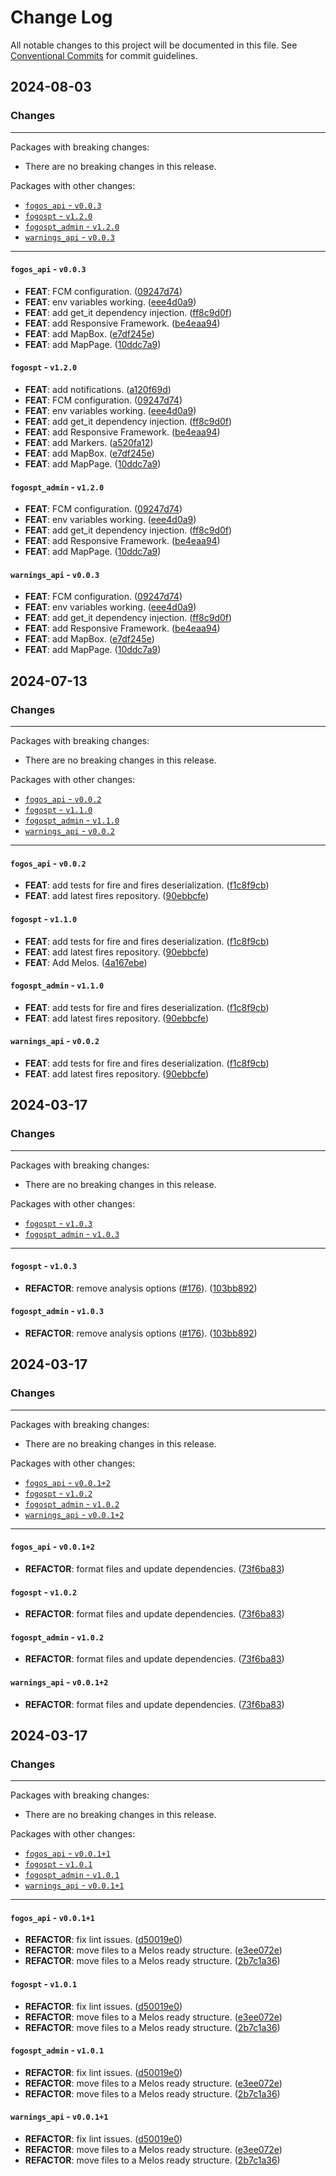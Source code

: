 # Change Log

All notable changes to this project will be documented in this file.
See [Conventional Commits](https://conventionalcommits.org) for commit guidelines.

## 2024-08-03

### Changes

---

Packages with breaking changes:

 - There are no breaking changes in this release.

Packages with other changes:

 - [`fogos_api` - `v0.0.3`](#fogos_api---v003)
 - [`fogospt` - `v1.2.0`](#fogospt---v120)
 - [`fogospt_admin` - `v1.2.0`](#fogospt_admin---v120)
 - [`warnings_api` - `v0.0.3`](#warnings_api---v003)

---

#### `fogos_api` - `v0.0.3`

 - **FEAT**: FCM configuration. ([09247d74](https://github.com/FogosPT/fogospt.git/commit/09247d74826def88c906f670cfb81036a356a3ba))
 - **FEAT**: env variables working. ([eee4d0a9](https://github.com/FogosPT/fogospt.git/commit/eee4d0a95154c68b1be5d7424bea6ed49c77ec7c))
 - **FEAT**: add get_it dependency injection. ([ff8c9d0f](https://github.com/FogosPT/fogospt.git/commit/ff8c9d0f51bcf0db5018824de944b51c935cae57))
 - **FEAT**: add Responsive Framework. ([be4eaa94](https://github.com/FogosPT/fogospt.git/commit/be4eaa94a18f77849f01976599d0168f1b84b459))
 - **FEAT**: add MapBox. ([e7df245e](https://github.com/FogosPT/fogospt.git/commit/e7df245ebcf81c15f92f96304699dacd9e4d4868))
 - **FEAT**: add MapPage. ([10ddc7a9](https://github.com/FogosPT/fogospt.git/commit/10ddc7a95ce8d3096503fee331a4fb9efbb763ac))

#### `fogospt` - `v1.2.0`

 - **FEAT**: add notifications. ([a120f69d](https://github.com/FogosPT/fogospt.git/commit/a120f69df407ad6f4e77dff8d587a74d0ff74c44))
 - **FEAT**: FCM configuration. ([09247d74](https://github.com/FogosPT/fogospt.git/commit/09247d74826def88c906f670cfb81036a356a3ba))
 - **FEAT**: env variables working. ([eee4d0a9](https://github.com/FogosPT/fogospt.git/commit/eee4d0a95154c68b1be5d7424bea6ed49c77ec7c))
 - **FEAT**: add get_it dependency injection. ([ff8c9d0f](https://github.com/FogosPT/fogospt.git/commit/ff8c9d0f51bcf0db5018824de944b51c935cae57))
 - **FEAT**: add Responsive Framework. ([be4eaa94](https://github.com/FogosPT/fogospt.git/commit/be4eaa94a18f77849f01976599d0168f1b84b459))
 - **FEAT**: add Markers. ([a520fa12](https://github.com/FogosPT/fogospt.git/commit/a520fa129e488bd69112a8b26a64c1ba21bf6973))
 - **FEAT**: add MapBox. ([e7df245e](https://github.com/FogosPT/fogospt.git/commit/e7df245ebcf81c15f92f96304699dacd9e4d4868))
 - **FEAT**: add MapPage. ([10ddc7a9](https://github.com/FogosPT/fogospt.git/commit/10ddc7a95ce8d3096503fee331a4fb9efbb763ac))

#### `fogospt_admin` - `v1.2.0`

 - **FEAT**: FCM configuration. ([09247d74](https://github.com/FogosPT/fogospt.git/commit/09247d74826def88c906f670cfb81036a356a3ba))
 - **FEAT**: env variables working. ([eee4d0a9](https://github.com/FogosPT/fogospt.git/commit/eee4d0a95154c68b1be5d7424bea6ed49c77ec7c))
 - **FEAT**: add get_it dependency injection. ([ff8c9d0f](https://github.com/FogosPT/fogospt.git/commit/ff8c9d0f51bcf0db5018824de944b51c935cae57))
 - **FEAT**: add Responsive Framework. ([be4eaa94](https://github.com/FogosPT/fogospt.git/commit/be4eaa94a18f77849f01976599d0168f1b84b459))
 - **FEAT**: add MapPage. ([10ddc7a9](https://github.com/FogosPT/fogospt.git/commit/10ddc7a95ce8d3096503fee331a4fb9efbb763ac))

#### `warnings_api` - `v0.0.3`

 - **FEAT**: FCM configuration. ([09247d74](https://github.com/FogosPT/fogospt.git/commit/09247d74826def88c906f670cfb81036a356a3ba))
 - **FEAT**: env variables working. ([eee4d0a9](https://github.com/FogosPT/fogospt.git/commit/eee4d0a95154c68b1be5d7424bea6ed49c77ec7c))
 - **FEAT**: add get_it dependency injection. ([ff8c9d0f](https://github.com/FogosPT/fogospt.git/commit/ff8c9d0f51bcf0db5018824de944b51c935cae57))
 - **FEAT**: add Responsive Framework. ([be4eaa94](https://github.com/FogosPT/fogospt.git/commit/be4eaa94a18f77849f01976599d0168f1b84b459))
 - **FEAT**: add MapBox. ([e7df245e](https://github.com/FogosPT/fogospt.git/commit/e7df245ebcf81c15f92f96304699dacd9e4d4868))
 - **FEAT**: add MapPage. ([10ddc7a9](https://github.com/FogosPT/fogospt.git/commit/10ddc7a95ce8d3096503fee331a4fb9efbb763ac))


## 2024-07-13

### Changes

---

Packages with breaking changes:

 - There are no breaking changes in this release.

Packages with other changes:

 - [`fogos_api` - `v0.0.2`](#fogos_api---v002)
 - [`fogospt` - `v1.1.0`](#fogospt---v110)
 - [`fogospt_admin` - `v1.1.0`](#fogospt_admin---v110)
 - [`warnings_api` - `v0.0.2`](#warnings_api---v002)

---

#### `fogos_api` - `v0.0.2`

 - **FEAT**: add tests for fire and fires deserialization. ([f1c8f9cb](https://github.com/FogosPT/fogospt.git/commit/f1c8f9cb9a70db1d0fafa126ba58b7fda7657bd9))
 - **FEAT**: add latest fires repository. ([90ebbcfe](https://github.com/FogosPT/fogospt.git/commit/90ebbcfe65ff31f15ea8f1d8cc95d841ab09e7b9))

#### `fogospt` - `v1.1.0`

 - **FEAT**: add tests for fire and fires deserialization. ([f1c8f9cb](https://github.com/FogosPT/fogospt.git/commit/f1c8f9cb9a70db1d0fafa126ba58b7fda7657bd9))
 - **FEAT**: add latest fires repository. ([90ebbcfe](https://github.com/FogosPT/fogospt.git/commit/90ebbcfe65ff31f15ea8f1d8cc95d841ab09e7b9))
 - **FEAT**: Add Melos. ([4a167ebe](https://github.com/FogosPT/fogospt.git/commit/4a167ebe3d33677cf2b5bcd64770f8b7701922fc))

#### `fogospt_admin` - `v1.1.0`

 - **FEAT**: add tests for fire and fires deserialization. ([f1c8f9cb](https://github.com/FogosPT/fogospt.git/commit/f1c8f9cb9a70db1d0fafa126ba58b7fda7657bd9))
 - **FEAT**: add latest fires repository. ([90ebbcfe](https://github.com/FogosPT/fogospt.git/commit/90ebbcfe65ff31f15ea8f1d8cc95d841ab09e7b9))

#### `warnings_api` - `v0.0.2`

 - **FEAT**: add tests for fire and fires deserialization. ([f1c8f9cb](https://github.com/FogosPT/fogospt.git/commit/f1c8f9cb9a70db1d0fafa126ba58b7fda7657bd9))
 - **FEAT**: add latest fires repository. ([90ebbcfe](https://github.com/FogosPT/fogospt.git/commit/90ebbcfe65ff31f15ea8f1d8cc95d841ab09e7b9))


## 2024-03-17

### Changes

---

Packages with breaking changes:

 - There are no breaking changes in this release.

Packages with other changes:

 - [`fogospt` - `v1.0.3`](#fogospt---v103)
 - [`fogospt_admin` - `v1.0.3`](#fogospt_admin---v103)

---

#### `fogospt` - `v1.0.3`

 - **REFACTOR**: remove analysis options ([#176](https://github.com/FogosPT/fogospt.git/issues/176)). ([103bb892](https://github.com/FogosPT/fogospt.git/commit/103bb892c4a49c3e50be2442ddc530e367394f90))

#### `fogospt_admin` - `v1.0.3`

 - **REFACTOR**: remove analysis options ([#176](https://github.com/FogosPT/fogospt.git/issues/176)). ([103bb892](https://github.com/FogosPT/fogospt.git/commit/103bb892c4a49c3e50be2442ddc530e367394f90))


## 2024-03-17

### Changes

---

Packages with breaking changes:

 - There are no breaking changes in this release.

Packages with other changes:

 - [`fogos_api` - `v0.0.1+2`](#fogos_api---v0012)
 - [`fogospt` - `v1.0.2`](#fogospt---v102)
 - [`fogospt_admin` - `v1.0.2`](#fogospt_admin---v102)
 - [`warnings_api` - `v0.0.1+2`](#warnings_api---v0012)

---

#### `fogos_api` - `v0.0.1+2`

 - **REFACTOR**: format files and update dependencies. ([73f6ba83](https://github.com/FogosPT/fogospt.git/commit/73f6ba83afae33b0e7bb3f642975d359fbe4b07a))

#### `fogospt` - `v1.0.2`

 - **REFACTOR**: format files and update dependencies. ([73f6ba83](https://github.com/FogosPT/fogospt.git/commit/73f6ba83afae33b0e7bb3f642975d359fbe4b07a))

#### `fogospt_admin` - `v1.0.2`

 - **REFACTOR**: format files and update dependencies. ([73f6ba83](https://github.com/FogosPT/fogospt.git/commit/73f6ba83afae33b0e7bb3f642975d359fbe4b07a))

#### `warnings_api` - `v0.0.1+2`

 - **REFACTOR**: format files and update dependencies. ([73f6ba83](https://github.com/FogosPT/fogospt.git/commit/73f6ba83afae33b0e7bb3f642975d359fbe4b07a))


## 2024-03-17

### Changes

---

Packages with breaking changes:

 - There are no breaking changes in this release.

Packages with other changes:

 - [`fogos_api` - `v0.0.1+1`](#fogos_api---v0011)
 - [`fogospt` - `v1.0.1`](#fogospt---v101)
 - [`fogospt_admin` - `v1.0.1`](#fogospt_admin---v101)
 - [`warnings_api` - `v0.0.1+1`](#warnings_api---v0011)

---

#### `fogos_api` - `v0.0.1+1`

 - **REFACTOR**: fix lint issues. ([d50019e0](https://github.com/FogosPT/fogospt.git/commit/d50019e0457b6fd454fbd0b3050d0574ef6e0e0e))
 - **REFACTOR**: move files to a Melos ready structure. ([e3ee072e](https://github.com/FogosPT/fogospt.git/commit/e3ee072e5721fb17711f6cd5df7199327c4ced87))
 - **REFACTOR**: move files to a Melos ready structure. ([2b7c1a36](https://github.com/FogosPT/fogospt.git/commit/2b7c1a364224815effe981185a969f2fb74142bb))

#### `fogospt` - `v1.0.1`

 - **REFACTOR**: fix lint issues. ([d50019e0](https://github.com/FogosPT/fogospt.git/commit/d50019e0457b6fd454fbd0b3050d0574ef6e0e0e))
 - **REFACTOR**: move files to a Melos ready structure. ([e3ee072e](https://github.com/FogosPT/fogospt.git/commit/e3ee072e5721fb17711f6cd5df7199327c4ced87))
 - **REFACTOR**: move files to a Melos ready structure. ([2b7c1a36](https://github.com/FogosPT/fogospt.git/commit/2b7c1a364224815effe981185a969f2fb74142bb))

#### `fogospt_admin` - `v1.0.1`

 - **REFACTOR**: fix lint issues. ([d50019e0](https://github.com/FogosPT/fogospt.git/commit/d50019e0457b6fd454fbd0b3050d0574ef6e0e0e))
 - **REFACTOR**: move files to a Melos ready structure. ([e3ee072e](https://github.com/FogosPT/fogospt.git/commit/e3ee072e5721fb17711f6cd5df7199327c4ced87))
 - **REFACTOR**: move files to a Melos ready structure. ([2b7c1a36](https://github.com/FogosPT/fogospt.git/commit/2b7c1a364224815effe981185a969f2fb74142bb))

#### `warnings_api` - `v0.0.1+1`

 - **REFACTOR**: fix lint issues. ([d50019e0](https://github.com/FogosPT/fogospt.git/commit/d50019e0457b6fd454fbd0b3050d0574ef6e0e0e))
 - **REFACTOR**: move files to a Melos ready structure. ([e3ee072e](https://github.com/FogosPT/fogospt.git/commit/e3ee072e5721fb17711f6cd5df7199327c4ced87))
 - **REFACTOR**: move files to a Melos ready structure. ([2b7c1a36](https://github.com/FogosPT/fogospt.git/commit/2b7c1a364224815effe981185a969f2fb74142bb))


